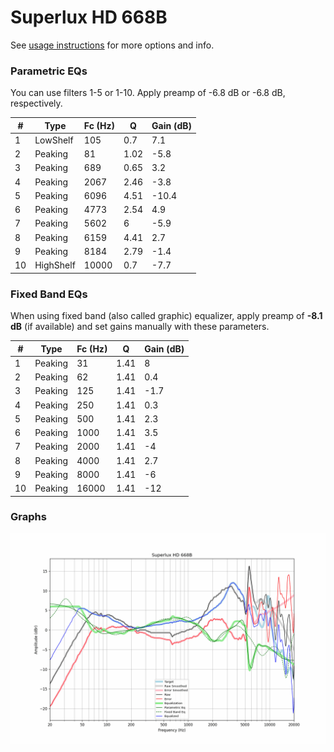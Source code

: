 # Superlux HD 668B
See [usage instructions](https://github.com/jaakkopasanen/AutoEq#usage) for more options and info.

### Parametric EQs
You can use filters 1-5 or 1-10. Apply preamp of -6.8 dB or -6.8 dB, respectively.

|   # | Type      |   Fc (Hz) |    Q |   Gain (dB) |
|-----|-----------|-----------|------|-------------|
|   1 | LowShelf  |       105 | 0.7  |         7.1 |
|   2 | Peaking   |        81 | 1.02 |        -5.8 |
|   3 | Peaking   |       689 | 0.65 |         3.2 |
|   4 | Peaking   |      2067 | 2.46 |        -3.8 |
|   5 | Peaking   |      6096 | 4.51 |       -10.4 |
|   6 | Peaking   |      4773 | 2.54 |         4.9 |
|   7 | Peaking   |      5602 | 6    |        -5.9 |
|   8 | Peaking   |      6159 | 4.41 |         2.7 |
|   9 | Peaking   |      8184 | 2.79 |        -1.4 |
|  10 | HighShelf |     10000 | 0.7  |        -7.7 |

### Fixed Band EQs
When using fixed band (also called graphic) equalizer, apply preamp of **-8.1 dB** (if available) and set gains manually with these parameters.

|   # | Type    |   Fc (Hz) |    Q |   Gain (dB) |
|-----|---------|-----------|------|-------------|
|   1 | Peaking |        31 | 1.41 |         8   |
|   2 | Peaking |        62 | 1.41 |         0.4 |
|   3 | Peaking |       125 | 1.41 |        -1.7 |
|   4 | Peaking |       250 | 1.41 |         0.3 |
|   5 | Peaking |       500 | 1.41 |         2.3 |
|   6 | Peaking |      1000 | 1.41 |         3.5 |
|   7 | Peaking |      2000 | 1.41 |        -4   |
|   8 | Peaking |      4000 | 1.41 |         2.7 |
|   9 | Peaking |      8000 | 1.41 |        -6   |
|  10 | Peaking |     16000 | 1.41 |       -12   |

### Graphs
![](./Superlux%20HD%20668B.png)
